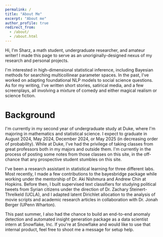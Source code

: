 ```yaml
---
permalink: /
title: "About Me"
excerpt: "About me"
author_profile: true
redirect_from: 
  - /about/
  - /about.html
---
```


Hi, I'm Sharz, a math student, undergraduate researcher, and amateur writer! I made this page to serve as an unoriginally-designed nexus of my research and personal projects.

I'm interested in high-dimensional statistical inference, including Bayesian methods for searching multicollinear parameter spaces. In the past, I've worked on adapting foundational NLP models to social science questions. As for my writing, I've written short stories, satirical media, and a few screenplays, all involving a mixture of comedy and either magical realism or science fiction. 

Background
======
I'm currently in my second year of undergraduate study at Duke, where I'm majoring in mathematics and statistical science. I expect to graduate in August 2024, May 2024, December 2024, or May 2025 (in decreasing order of probability). While at Duke, I've had the privilege of taking classes from great professors both in my majors and outside them. I'm currently in the process of posting some notes from those classes on this site, in the off-chance that any prospective student stumbles on this site.

I've been a research assistant in statistical learning for three different labs. Most recently, I made a few contributions to the bayesbridge package while working under the mentorship of Dr. Aki Nishmura and Andrew Chin at Hopkins. Before then, I built supervised text classifiers for studying political tweets from Syrian citizens under the direction of Dr. Zachary Steinert-Threlkeld (UCLA), and I adapted latent Dirichlet allocation to the analysis of movie scripts and academic research articles in collaboration with Dr. Jonah Berger (UPenn Wharton).

This past summer, I also had the chance to build an end-to-end anomaly detection and automated insight generation package as a data scientist intern at Snowflake, Inc. If you're at Snowflake and would like to use that internal product, feel free to shoot me a message for setup help.
